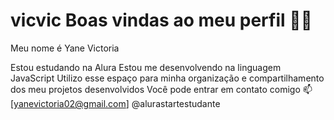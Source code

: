 # vicvic  Boas vindas ao meu perfil 💙💙
Meu nome é Yane Victoria

Estou estudando na Alura
Estou me desenvolvendo na linguagem JavaScript
Utilizo esse espaço para minha organização e compartilhamento dos meu projetos desenvolvidos
Você pode entrar em contato comigo 📫
[yanevictoria02@gmail.com]
@alurastartestudante
